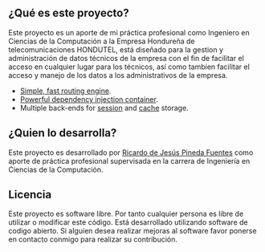 ## ¿Qué es este proyecto?

Este proyecto es un aporte de mi práctica profesional como Ingeniero en Ciencias de la Computación a la Empresa Hondureña de telecomunicaciones HONDUTEL, está diseñado para la gestion y administración de datos técnicos de la empresa con el fin de facilitar el acceso en cualquier lugar para los técnicos, así como tambien facilitar el acceso y manejo de los datos a los administrativos de la empresa.

- [Simple, fast routing engine](https://laravel.com/docs/routing).
- [Powerful dependency injection container](https://laravel.com/docs/container).
- Multiple back-ends for [session](https://laravel.com/docs/session) and [cache](https://laravel.com/docs/cache) storage.


## ¿Quien lo desarrolla?

Este proyecto es desarrollado por [Ricardo de Jesús Pineda Fuentes](https://github.com/richarddj01) como aporte de práctica profesional supervisada en la carrera de Ingeniería en Ciencias de la Computación.

## Licencia

Este proyecto es software libre. Por tanto cualquier persona es libre de utilizar o modificar este código.
Está desarrollado utilizando software de codigo abierto. 
Si alguien desea realizar mejoras al software favor ponerse en contacto conmigo para realizar su contribución.
